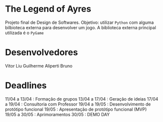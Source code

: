 # The Legend of Ayres

Projeto final de Design de Softwares. Objetivo: utilizar `Python` com alguma bilbioteca externa para desenvolver um jogo.
A biblioteca externa principal utilizada é o `PyGame`

# Desenvolvedores

Vitor Liu
Guilherme Aliperti
Bruno

# Deadlines

11/04 a 13/04 : Formação de grupos
13/04 a 17/04 : Geração de ideias
17/04 a 19/04 : Consultoria com Professor
19/04 a 19/05 : Desenvolvimento de protótipo funcional
19/05 : Apresentação de protótipo funcional (MVP)
19/05 a 30/05 : Aprimoramentos
30/05 : DEMO DAY
